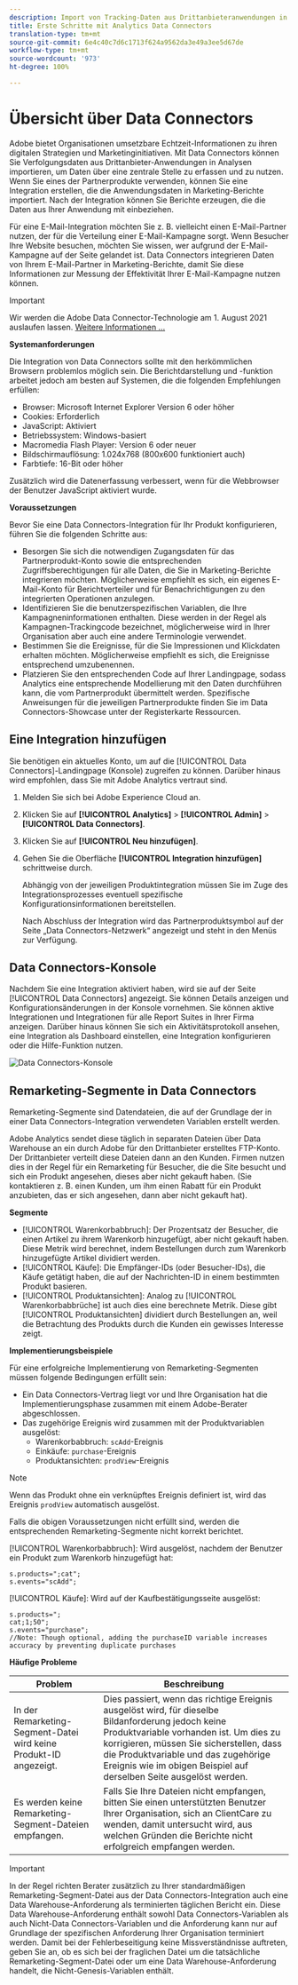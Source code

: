 ```yaml
---
description: Import von Tracking-Daten aus Drittanbieteranwendungen in Analytics
title: Erste Schritte mit Analytics Data Connectors
translation-type: tm+mt
source-git-commit: 6e4c40c7d6c1713f624a9562da3e49a3ee5d67de
workflow-type: tm+mt
source-wordcount: '973'
ht-degree: 100%

---
```



# Übersicht über Data Connectors

Adobe bietet Organisationen umsetzbare Echtzeit-Informationen zu ihren digitalen Strategien und Marketinginitiativen. Mit Data Connectors können Sie Verfolgungsdaten aus Drittanbieter-Anwendungen in Analysen importieren, um Daten über eine zentrale Stelle zu erfassen und zu nutzen. Wenn Sie eines der Partnerprodukte verwenden, können Sie eine Integration erstellen, die die Anwendungsdaten in Marketing-Berichte importiert. Nach der Integration können Sie Berichte erzeugen, die die Daten aus Ihrer Anwendung mit einbeziehen.

Für eine E-Mail-Integration möchten Sie z. B. vielleicht einen E-Mail-Partner nutzen, der für die Verteilung einer E-Mail-Kampagne sorgt. Wenn Besucher Ihre Website besuchen, möchten Sie wissen, wer aufgrund der E-Mail-Kampagne auf der Seite gelandet ist. Data Connectors integrieren Daten von Ihrem E-Mail-Partner in Marketing-Berichte, damit Sie diese Informationen zur Messung der Effektivität Ihrer E-Mail-Kampagne nutzen können.

>[!IMPORTANT]
>
>Wir werden die Adobe Data Connector-Technologie am 1. August 2021 auslaufen lassen. [Weitere Informationen ...](/help/import/data-connectors/data-connectors-eol.md)

**Systemanforderungen**

Die Integration von Data Connectors sollte mit den herkömmlichen Browsern problemlos möglich sein. Die Berichtdarstellung und -funktion arbeitet jedoch am besten auf Systemen, die die folgenden Empfehlungen erfüllen:

* Browser: Microsoft Internet Explorer Version 6 oder höher
* Cookies: Erforderlich
* JavaScript: Aktiviert
* Betriebssystem: Windows-basiert
* Macromedia Flash Player: Version 6 oder neuer
* Bildschirmauflösung: 1.024x768 (800x600 funktioniert auch)
* Farbtiefe: 16-Bit oder höher

Zusätzlich wird die Datenerfassung verbessert, wenn für die Webbrowser der Benutzer JavaScript aktiviert wurde.

**Voraussetzungen**

Bevor Sie eine Data Connectors-Integration für Ihr Produkt konfigurieren, führen Sie die folgenden Schritte aus:

* Besorgen Sie sich die notwendigen Zugangsdaten für das Partnerprodukt-Konto sowie die entsprechenden Zugriffsberechtigungen für alle Daten, die Sie in Marketing-Berichte integrieren möchten. Möglicherweise empfiehlt es sich, ein eigenes E-Mail-Konto für Berichtverteiler und für Benachrichtigungen zu den integrierten Operationen anzulegen.
* Identifizieren Sie die benutzerspezifischen Variablen, die Ihre Kampagneninformationen enthalten. Diese werden in der Regel als Kampagnen-Trackingcode bezeichnet, möglicherweise wird in Ihrer Organisation aber auch eine andere Terminologie verwendet.
* Bestimmen Sie die Ereignisse, für die Sie Impressionen und Klickdaten erhalten möchten. Möglicherweise empfiehlt es sich, die Ereignisse entsprechend umzubenennen.
* Platzieren Sie den entsprechenden Code auf Ihrer Landingpage, sodass Analytics eine entsprechende Modellierung mit den Daten durchführen kann, die vom Partnerprodukt übermittelt werden. Spezifische Anweisungen für die jeweiligen Partnerprodukte finden Sie im Data Connectors-Showcase unter der Registerkarte Ressourcen.

## Eine Integration hinzufügen

Sie benötigen ein aktuelles Konto, um auf die [!UICONTROL Data Connectors]-Landingpage (Konsole) zugreifen zu können. Darüber hinaus wird empfohlen, dass Sie mit Adobe Analytics vertraut sind.

1. Melden Sie sich bei Adobe Experience Cloud an.
1. Klicken Sie auf **[!UICONTROL Analytics]** > **[!UICONTROL Admin]** > **[!UICONTROL Data Connectors]**.
1. Klicken Sie auf **[!UICONTROL Neu hinzufügen]**.
1. Gehen Sie die Oberfläche **[!UICONTROL Integration hinzufügen]** schrittweise durch.

   Abhängig von der jeweiligen Produktintegration müssen Sie im Zuge des Integrationsprozesses eventuell spezifische Konfigurationsinformationen bereitstellen.

   Nach Abschluss der Integration wird das Partnerproduktsymbol auf der Seite „Data Connectors-Netzwerk“ angezeigt und steht in den Menüs zur Verfügung.

## Data Connectors-Konsole

Nachdem Sie eine Integration aktiviert haben, wird sie auf der Seite [!UICONTROL Data Connectors] angezeigt. Sie können Details anzeigen und Konfigurationsänderungen in der Konsole vornehmen. Sie können aktive Integrationen und Integrationen für alle Report Suites in Ihrer Firma anzeigen. Darüber hinaus können Sie sich ein Aktivitätsprotokoll ansehen, eine Integration als Dashboard einstellen, eine Integration konfigurieren oder die Hilfe-Funktion nutzen.

![Data Connectors-Konsole](assets/data-connectors-console.png)

## Remarketing-Segmente in Data Connectors

Remarketing-Segmente sind Datendateien, die auf der Grundlage der in einer Data Connectors-Integration verwendeten Variablen erstellt werden.

Adobe Analytics sendet diese täglich in separaten Dateien über Data Warehouse an ein durch Adobe für den Drittanbieter erstelltes FTP-Konto. Der Drittanbieter verteilt diese Dateien dann an den Kunden. Firmen nutzen dies in der Regel für ein Remarketing für Besucher, die die Site besucht und sich ein Produkt angesehen, dieses aber nicht gekauft haben. (Sie kontaktieren z. B. einen Kunden, um ihm einen Rabatt für ein Produkt anzubieten, das er sich angesehen, dann aber nicht gekauft hat).

**Segmente**

* [!UICONTROL Warenkorbabbruch]: Der Prozentsatz der Besucher, die einen Artikel zu ihrem Warenkorb hinzugefügt, aber nicht gekauft haben. Diese Metrik wird berechnet, indem Bestellungen durch zum Warenkorb hinzugefügte Artikel dividiert werden.
* [!UICONTROL Käufe]: Die Empfänger-IDs (oder Besucher-IDs), die Käufe getätigt haben, die auf der Nachrichten-ID in einem bestimmten Produkt basieren.
* [!UICONTROL Produktansichten]: Analog zu [!UICONTROL Warenkorbabbrüche] ist auch dies eine berechnete Metrik. Diese gibt [!UICONTROL Produktansichten] dividiert durch Bestellungen an, weil die Betrachtung des Produkts durch die Kunden ein gewisses Interesse zeigt.

**Implementierungsbeispiele**

Für eine erfolgreiche Implementierung von Remarketing-Segmenten müssen folgende Bedingungen erfüllt sein:

* Ein Data Connectors-Vertrag liegt vor und Ihre Organisation hat die Implementierungsphase zusammen mit einem Adobe-Berater abgeschlossen.
* Das zugehörige Ereignis wird zusammen mit der Produktvariablen ausgelöst:
   * Warenkorbabbruch: `scAdd`-Ereignis
   * Einkäufe: `purchase`-Ereignis
   * Produktansichten: `prodView`-Ereignis

>[!NOTE]
>
>Wenn das Produkt ohne ein verknüpftes Ereignis definiert ist, wird das Ereignis `prodView` automatisch ausgelöst.
>
>Falls die obigen Voraussetzungen nicht erfüllt sind, werden die entsprechenden Remarketing-Segmente nicht korrekt berichtet.

[!UICONTROL Warenkorbabbruch]: Wird ausgelöst, nachdem der Benutzer ein Produkt zum Warenkorb hinzugefügt hat:

```
s.products=";cat";
s.events="scAdd";
```

[!UICONTROL Käufe]: Wird auf der Kaufbestätigungsseite ausgelöst:

```
s.products=";
cat;1;50";
s.events="purchase";
//Note: Though optional, adding the purchaseID variable increases accuracy by preventing duplicate purchases
```

**Häufige Probleme**

| Problem | Beschreibung |
| -----------| ---------- |  
| In der Remarketing-Segment-Datei wird keine Produkt-ID angezeigt. | Dies passiert, wenn das richtige Ereignis ausgelöst wird, für dieselbe Bildanforderung jedoch keine Produktvariable vorhanden ist. Um dies zu korrigieren, müssen Sie sicherstellen, dass die Produktvariable und das zugehörige Ereignis wie im obigen Beispiel auf derselben Seite ausgelöst werden. |
| Es werden keine Remarketing-Segment-Dateien empfangen. | Falls Sie Ihre Dateien nicht empfangen, bitten Sie einen unterstützten Benutzer Ihrer Organisation, sich an ClientCare zu wenden, damit untersucht wird, aus welchen Gründen die Berichte nicht erfolgreich empfangen werden. |


>[!IMPORTANT]
>
>In der Regel richten Berater zusätzlich zu Ihrer standardmäßigen Remarketing-Segment-Datei aus der Data Connectors-Integration auch eine Data Warehouse-Anforderung als terminierten täglichen Bericht ein. Diese Data Warehouse-Anforderung enthält sowohl Data Connectors-Variablen als auch Nicht-Data Connectors-Variablen und die Anforderung kann nur auf Grundlage der spezifischen Anforderung Ihrer Organisation terminiert werden. Damit bei der Fehlerbeseitigung keine Missverständnisse auftreten, geben Sie an, ob es sich bei der fraglichen Datei um die tatsächliche Remarketing-Segment-Datei oder um eine Data Warehouse-Anforderung handelt, die Nicht-Genesis-Variablen enthält.
